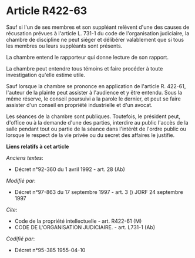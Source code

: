 # Article R422-63

Sauf si l'un de ses membres et son suppléant relèvent d'une des causes de récusation prévues à l'article L. 731-1 du code de
l'organisation judiciaire, la chambre de discipline ne peut siéger et délibérer valablement que si tous les membres ou leurs
suppléants sont présents.

La chambre entend le rapporteur qui donne lecture de son rapport.

La chambre peut entendre tous témoins et faire procéder à toute investigation qu'elle estime utile.

Sauf lorsque la chambre se prononce en application de l'article R. 422-61, l'auteur de la plainte peut assister à l'audience
et y être entendu. Sous la même réserve, le conseil poursuivi a la parole le dernier, et peut se faire assister d'un conseil
en propriété industrielle et d'un avocat.

Les séances de la chambre sont publiques. Toutefois, le président peut, d'office ou à la demande d'une des parties, interdire
au public l'accès de la salle pendant tout ou partie de la séance dans l'intérêt de l'ordre public ou lorsque le respect de
la vie privée ou du secret des affaires le justifie.

**Liens relatifs à cet article**

_Anciens textes_:

  - Décret n°92-360 du 1 avril 1992 - art. 28 (Ab)

_Modifié par_:

  - Décret n°97-863 du 17 septembre 1997 - art. 3 () JORF 24 septembre 1997

_Cite_:

  - Code de la propriété intellectuelle - art. R422-61 (M)
  - CODE DE L'ORGANISATION JUDICIAIRE. - art. L731-1 (Ab)

_Codifié par_:

  - Décret n°95-385 1955-04-10
